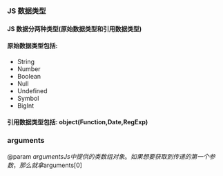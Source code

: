 ### JS 数据类型

#### JS 数据分两种类型(原始数据类型和引用数据类型)

#### 原始数据类型包括:

- String
- Number
- Boolean
- Null
- Undefined
- Symbol
- BigInt

#### 引用数据类型包括: object(Function,Date,RegExp)

### arguments
@param $arguments Js 中提供的类数组对象。如果想要获取到传递的第一个参数，那么就拿$arguments[0]
